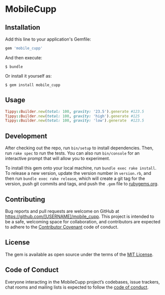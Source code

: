 # MobileCupp

## Installation

Add this line to your application's Gemfile:

```ruby
gem 'mobile_cupp'
```

And then execute:

    $ bundle

Or install it yourself as:

    $ gem install mobile_cupp

## Usage


```ruby
Tippy::Builder.new(total: 100, gravity: '23.5').generate #123.5
Tippy::Builder.new(total: 100, gravity: 'high').generate #125
Tippy::Builder.new(total: 100, gravity: 'low').generate  #123.5
```


## Development

After checking out the repo, run `bin/setup` to install dependencies. Then, run `rake spec` to run the tests. You can also run `bin/console` for an interactive prompt that will allow you to experiment.

To install this gem onto your local machine, run `bundle exec rake install`. To release a new version, update the version number in `version.rb`, and then run `bundle exec rake release`, which will create a git tag for the version, push git commits and tags, and push the `.gem` file to [rubygems.org](https://rubygems.org).

## Contributing

Bug reports and pull requests are welcome on GitHub at https://github.com/[USERNAME]/mobile_cupp. This project is intended to be a safe, welcoming space for collaboration, and contributors are expected to adhere to the [Contributor Covenant](http://contributor-covenant.org) code of conduct.

## License

The gem is available as open source under the terms of the [MIT License](https://opensource.org/licenses/MIT).

## Code of Conduct

Everyone interacting in the MobileCupp project’s codebases, issue trackers, chat rooms and mailing lists is expected to follow the [code of conduct](https://github.com/[USERNAME]/mobile_cupp/blob/master/CODE_OF_CONDUCT.md).
